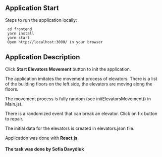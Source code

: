 ## Application Start

Steps to run the application locally:

     cd frontend
     yarn install
     yarn start
     Open http://localhost:3000/ in your browser

## Application Description

Click **Start Elevators Movement** button to init the application.

The application imitates the movement process of elevators. There is a list of the building floors on the left side, the elevators are moving along the floors.

The movement process is fully random (see initElevatorsMovement() in Main.js).

There is a randomized event that can break an elevator. Click on fix button to repair. 

The initial data for the elevators is created in elevators.json file.

Application was done with **React.js**.     

#### The task was done by Sofia Davydiuk
